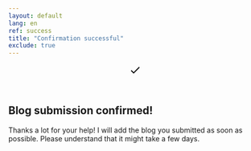 ```yaml
---
layout: default
lang: en
ref: success
title: "Confirmation successful"
exclude: true
---
```


<article class="content page">
  <header class="content-header">
    <svg class="content-icon" xmlns="http://www.w3.org/2000/svg" width="24" height="24" viewBox="0 0 24 24"><path d="M9 16.17L4.83 12l-1.42 1.41L9 19 21 7l-1.41-1.41z"></path></svg>
  </header>

  <div class="content-style">
    <h2>Blog submission confirmed!</h2>
    <p>Thanks a lot for your help! I will add the blog you submitted as soon as possible. Please understand that it might take a few days.</p>
  </div>
</article>
